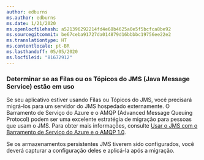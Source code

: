 ```yaml
---
author: edburns
ms.author: edburns
ms.date: 1/21/2020
ms.openlocfilehash: a521396292214fd4e68b4625a0e5f5bcfca8be92
ms.sourcegitcommit: be67ceba91727da014879d16bbbbc19756ee22e2
ms.translationtype: HT
ms.contentlocale: pt-BR
ms.lasthandoff: 05/05/2020
ms.locfileid: "81672912"
---
```

### <a name="determine-whether-java-message-service-jms-queues-or-topics-are-in-use"></a>Determinar se as Filas ou os Tópicos do JMS (Java Message Service) estão em uso

Se seu aplicativo estiver usando Filas ou Tópicos do JMS, você precisará migrá-los para um servidor do JMS hospedado externamente. O Barramento de Serviço do Azure e o AMQP (Advanced Message Queuing Protocol) podem ser uma excelente estratégia de migração para pessoas que usam o JMS. Para obter mais informações, consulte [Usar o JMS com o Barramento de Serviço do Azure e o AMQP 1.0](/azure/service-bus-messaging/service-bus-java-how-to-use-jms-api-amqp).

Se os armazenamentos persistentes JMS tiverem sido configurados, você deverá capturar a configuração deles e aplicá-la após a migração.
